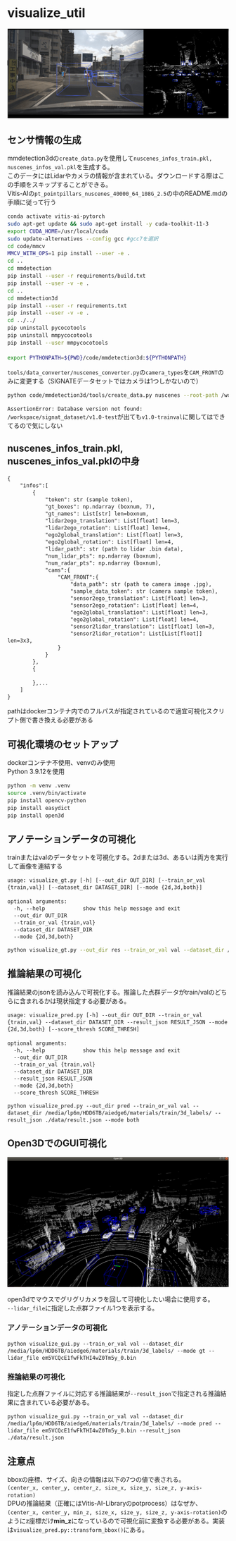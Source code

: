 # visualize_util
<img src="https://github.com/Vertical-Beach/ai-edge-contest6/blob/visualize/visualize_util/data/img1.png?raw=true">

## センサ情報の生成
mmdetection3dの`create_data.py`を使用して`nuscenes_infos_train.pkl, nuscenes_infos_val.pkl`を生成する。  
このデータにはLidarやカメラの情報が含まれている。ダウンロードする際はこの手順をスキップすることができる。  
Vitis-AIの`pt_pointpillars_nuscenes_40000_64_108G_2.5`の中のREADME.mdの手順に従って行う
```bash
conda activate vitis-ai-pytorch
sudo apt-get update && sudo apt-get install -y cuda-toolkit-11-3
export CUDA_HOME=/usr/local/cuda    
sudo update-alternatives --config gcc #gcc7を選択
cd code/mmcv
MMCV_WITH_OPS=1 pip install --user -e .  
cd ..
cd mmdetection
pip install --user -r requirements/build.txt
pip install --user -v -e . 
cd ..
cd mmdetection3d
pip install --user -r requirements.txt
pip install --user -v -e . 
cd ../../
pip uninstall pycocotools
pip uninstall mmpycocotools
pip install --user mmpycocotools

export PYTHONPATH=${PWD}/code/mmdetection3d:${PYTHONPATH}
```
`tools/data_converter/nuscenes_converter.py`の`camera_types`を`CAM_FRONT`のみに変更する（SIGNATEデータセットではカメラは1つしかないので）
```sh
python code/mmdetection3d/tools/create_data.py nuscenes --root-path /workspace/signat_dataset --out-dir /workspace/signat_dataset --extra-tag nuscenes
```

`AssertionError: Database version not found: /workspace/signat_dataset/v1.0-test`が出ても`v1.0-trainval`に関してはできてるので気にしない

## nuscenes_infos_train.pkl, nuscenes_infos_val.pklの中身
```
{
    "infos":[
        {
            "token": str (sample token),
            "gt_boxes": np.ndarray (boxnum, 7),
            "gt_names": List[str] len=boxnum,
            "lidar2ego_translation": List[float] len=3,
            "lidar2ego_rotation": List[float] len=4,
            "ego2global_translation": List[float] len=3,
            "ego2global_rotation": List[float] len=4,
            "lidar_path": str (path to lidar .bin data),
            "num_lidar_pts": np.ndarray (boxnum),
            "num_radar_pts": np.ndarray (boxnum),
            "cams":{
                "CAM_FRONT":{
                    "data_path": str (path to camera image .jpg),
                    "sample_data_token": str (camera sample token),
                    "sensor2ego_translation": List[float] len=3,
                    "sensor2ego_rotation": List[float] len=4,
                    "ego2global_translation": List[float] len=3,
                    "ego2global_rotation": List[float] len=4,
                    "sensor2lidar_translation": List[float] len=3,
                    "sensor2lidar_rotation": List[List[float]] len=3x3,
                }
            }
        },
        {

        },...
    ]
}
```
pathはdockerコンテナ内でのフルパスが指定されているので適宜可視化スクリプト側で書き換える必要がある

## 可視化環境のセットアップ
dockerコンテナ不使用、venvのみ使用  
Python 3.9.12を使用
```sh
python -m venv .venv
source .venv/bin/activate
pip install opencv-python
pip install easydict
pip install open3d
```
## アノテーションデータの可視化
trainまたはvalのデータセットを可視化する。2dまたは3d、あるいは両方を実行して画像を連結する
```
usage: visualize_gt.py [-h] [--out_dir OUT_DIR] [--train_or_val {train,val}] [--dataset_dir DATASET_DIR] [--mode {2d,3d,both}]

optional arguments:
  -h, --help            show this help message and exit
  --out_dir OUT_DIR
  --train_or_val {train,val}
  --dataset_dir DATASET_DIR
  --mode {2d,3d,both}
```

```sh
python visualize_gt.py --out_dir res --train_or_val val --dataset_dir /media/lp6m/HDD6TB/aiedge6/materials/train/3d_labels/ --mode both
```


## 推論結果の可視化
推論結果のjsonを読み込んで可視化する。推論した点群データがtrain/valのどちらに含まれるかは現状指定する必要がある。
```
usage: visualize_pred.py [-h] --out_dir OUT_DIR --train_or_val {train,val} --dataset_dir DATASET_DIR --result_json RESULT_JSON --mode {2d,3d,both} [--score_thresh SCORE_THRESH]

optional arguments:
  -h, --help            show this help message and exit
  --out_dir OUT_DIR
  --train_or_val {train,val}
  --dataset_dir DATASET_DIR
  --result_json RESULT_JSON
  --mode {2d,3d,both}
  --score_thresh SCORE_THRESH
```

```
python visualize_pred.py --out_dir pred --train_or_val val --dataset_dir /media/lp6m/HDD6TB/aiedge6/materials/train/3d_labels/ --result_json ./data/result.json --mode both
```

## Open3DでのGUI可視化
<img src="https://github.com/Vertical-Beach/ai-edge-contest6/blob/visualize/visualize_util/data/img2.png?raw=true">

open3dでマウスでグリグリカメラを回して可視化したい場合に使用する。  
`--lidar_file`に指定した点群ファイル1つを表示する。
### アノテーションデータの可視化
```
python visualize_gui.py --train_or_val val --dataset_dir /media/lp6m/HDD6TB/aiedge6/materials/train/3d_labels/ --mode gt --lidar_file em5VCQcE1fwFkTHI4wZ0Tm5y_0.bin
```

### 推論結果の可視化
指定した点群ファイルに対応する推論結果が`--result_json`で指定される推論結果に含まれている必要がある。
```
python visualize_gui.py --train_or_val val --dataset_dir /media/lp6m/HDD6TB/aiedge6/materials/train/3d_labels/ --mode pred --lidar_file em5VCQcE1fwFkTHI4wZ0Tm5y_0.bin --result_json ./data/result.json
```

## 注意点
bboxの座標、サイズ、向きの情報は以下の7つの値で表される。  
`(center_x, center_y, center_z, size_x, size_y, size_z, y-axis-rotation)`  
DPUの推論結果（正確にはVitis-AI-Libraryのpotprocess）はなぜか、
`(center_x, center_y, min_z, size_x, size_y, size_z, y-axis-rotation)`のようにz座標だけ**min_z**になっているので可視化前に変換する必要がある。実装は`visualize_pred.py::transform_bbox()`にある。